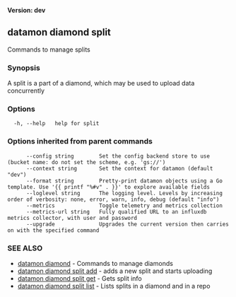 **Version: dev**

## datamon diamond split

Commands to manage splits

### Synopsis

A split is a part of a diamond, which may be used to upload data concurrently

### Options

```
  -h, --help   help for split
```

### Options inherited from parent commands

```
      --config string        Set the config backend store to use (bucket name: do not set the scheme, e.g. 'gs://')
      --context string       Set the context for datamon (default "dev")
      --format string        Pretty-print datamon objects using a Go template. Use '{{ printf "%#v" . }}' to explore available fields
      --loglevel string      The logging level. Levels by increasing order of verbosity: none, error, warn, info, debug (default "info")
      --metrics              Toggle telemetry and metrics collection
      --metrics-url string   Fully qualified URL to an influxdb metrics collector, with user and password
      --upgrade              Upgrades the current version then carries on with the specified command
```

### SEE ALSO

* [datamon diamond](datamon_diamond.md)	 - Commands to manage diamonds
* [datamon diamond split add](datamon_diamond_split_add.md)	 - adds a new split and starts uploading
* [datamon diamond split get](datamon_diamond_split_get.md)	 - Gets split info
* [datamon diamond split list](datamon_diamond_split_list.md)	 - Lists splits in a diamond and in a repo

